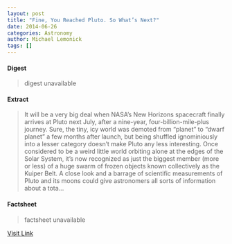 ```yaml
---
layout: post
title: "Fine, You Reached Pluto. So What’s Next?"
date: 2014-06-26
categories: Astronomy
author: Michael Lemonick
tags: []
---
```



#### Digest
>digest unavailable

#### Extract
>It will be a very big deal when NASA&#8217;s New Horizons spacecraft finally arrives at Pluto next July, after a nine-year, four-billion-mile-plus journey. Sure, the tiny, icy world was demoted from &#8220;planet&#8221; to &#8220;dwarf planet&#8221; a few months after launch, but being shuffled ignominiously into a lesser category doesn&#8217;t make Pluto any less interesting. Once considered to be a weird little world orbiting alone at the edges of the Solar System, it&#8217;s now recognized as just the biggest member (more or less) of a huge swarm of frozen objects known collectively as the Kuiper Belt. A close look and a barrage of scientific measurements of Pluto and its moons could give astronomers all sorts of information about a tota...

#### Factsheet
>factsheet unavailable

[Visit Link](http://time.com/2921174/pluto-spacecraft-whats-next/)


